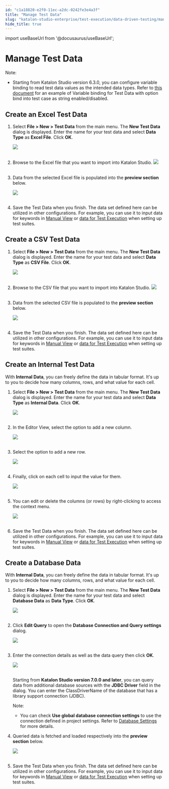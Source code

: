 ```yaml
---
id: "c1a18820-e2f0-11ec-a2dc-0242fe3e4a3f"
title: "Manage Test Data"
slug: "katalon-studio-enterprise/test-execution/data-driven-testing/manage-test-data"
hide_title: true
---
```

import useBaseUrl from '@docusaurus/useBaseUrl';


# <a id="id" class="anchor_top_offset"/><a id="ariaid-title1" class="anchor_top_offset"/>Manage Test Data

<div xmlns="http://www.w3.org/1999/xhtml" className="note note note_note"><span className="note__title">Note:</span> 
  <ul className="ul"><li className="li"><p className="p">Starting from Katalon Studio version 6.3.0, you can configure variable binding to read test data values as the intended data types. Refer to <a className="xref" href="/docs/legacy/katalon-studio-enterprise/test-execution/data-driven-testing/enhanced-variable-binding">this document</a> for an example of Variable binding for Test Data with option bind into test case as string enabled/disabled.</p></li></ul></div>

## <a id="id_1" class="anchor_top_offset"/>Create an Excel Test Data

<ol xmlns="http://www.w3.org/1999/xhtml" className="ol"><li className="li">     <p className="p">Select <strong className="ph b">File &gt; New &gt; Test         Data</strong> from the main menu. The <strong className="ph b">New Test         Data</strong> dialog is displayed. Enter the name for your       test data and select <strong className="ph b">Data Type</strong> as <strong className="ph b">Excel         File</strong>. Click <strong className="ph b">OK</strong>.</p>     <p className="p">       <img className="image" src={useBaseUrl("https://github.com/katalon-studio/docs-images/raw/master/katalon-studio/docs/manage-test-data/image2017-1-24-153A593A35.png")} /><br /><br />     </p>   </li><li className="li">     <p className="p">Browse to the Excel file that you want to import into Katalon       Studio. <img className="image" src={useBaseUrl("https://github.com/katalon-studio/docs-images/raw/master/katalon-studio/docs/manage-test-data/image2017-1-24-163A53A30.png")} /><br /><br />     </p>   </li><li className="li">     <p className="p">Data from the selected Excel file is populated into the       <strong className="ph b">preview section</strong> below.</p>     <p className="p">       <img className="image" src={useBaseUrl("https://github.com/katalon-studio/docs-images/raw/master/katalon-studio/docs/manage-test-data/image2017-1-24-163A173A6.png")} /><br /><br />     </p>   </li><li className="li">     <p className="p">Save the Test Data when you finish. The data set defined here       can be utilized in other configurations. For example, you can use       it to input data for keywords in <a className="xref" href="/docs/legacy/katalon-studio-enterprise/create-tests-and-projects/manage-projects/create-test-case/create-test-case-overview">Manual View</a> or <a className="xref" href="/docs/legacy/katalon-studio-enterprise/test-execution/data-driven-testing/run-test-case-with-an-external-data-source#id_3">data         for Test Execution</a> when setting up test suites.</p>   </li></ol> 

## <a id="id_2" class="anchor_top_offset"/>Create a CSV Test Data

<ol xmlns="http://www.w3.org/1999/xhtml" className="ol"><li className="li">     <p className="p">Select <strong className="ph b">File &gt; New &gt; Test         Data</strong> from the main menu. The <strong className="ph b">New Test         Data</strong> dialog is displayed. Enter the name for your       test data and select <strong className="ph b">Data         Type</strong> as <strong className="ph b">CSV File</strong>.       Click <strong className="ph b">OK</strong>.</p>     <p className="p">       <img className="image" src={useBaseUrl("https://github.com/katalon-studio/docs-images/raw/master/katalon-studio/docs/manage-test-data/image2017-1-24-163A233A37.png")} /><br /><br />     </p>   </li><li className="li">     <p className="p">Browse to the CSV file that you want to import into Katalon       Studio. <img className="image" src={useBaseUrl("https://github.com/katalon-studio/docs-images/raw/master/katalon-studio/docs/manage-test-data/image2017-1-24-163A283A34.png")} /><br /><br />     </p>   </li><li className="li">     <p className="p">Data from the selected CSV file is populated to the       <strong className="ph b">preview section</strong> below.</p>     <p className="p">       <img className="image" src={useBaseUrl("https://github.com/katalon-studio/docs-images/raw/master/katalon-studio/docs/manage-test-data/image2017-1-24-163A293A15.png")} /><br /><br />     </p>   </li><li className="li">     <p className="p">Save the Test Data when you finish. The data set defined here       can be utilized in other configurations. For example, you can use       it to input data for keywords in <a className="xref" href="/docs/legacy/katalon-studio-enterprise/create-tests-and-projects/manage-projects/create-test-case/create-test-case-overview">Manual View</a> or <a className="xref" href="/docs/legacy/katalon-studio-enterprise/test-execution/data-driven-testing/run-test-case-with-an-external-data-source#id_3">data for Test Execution</a> when setting up test       suites.</p>   </li></ol> 

## <a id="id_3" class="anchor_top_offset"/>Create an Internal Test Data

<p xmlns="http://www.w3.org/1999/xhtml" className="p">With <strong className="ph b">Internal Data</strong>, you can freely define   the data in tabular format. It's up to you to decide how many   columns, rows, and what value for each cell.</p> 
<ol xmlns="http://www.w3.org/1999/xhtml" className="ol"><li className="li">     <p className="p">Select <strong className="ph b">File &gt; New &gt; Test         Data</strong> from the main menu. The <strong className="ph b">New Test         Data</strong> dialog is displayed. Enter the name for your       test data and select <strong className="ph b">Data Type</strong> as       <strong className="ph b">Internal Data</strong>.       Click <strong className="ph b">OK</strong>.</p>     <p className="p">       <img className="image" src={useBaseUrl("https://github.com/katalon-studio/docs-images/raw/master/katalon-studio/docs/manage-test-data/image2017-2-6-103A293A29.png")} /><br /><br />     </p>   </li><li className="li">     <p className="p">In the Editor View, select the option to add a new column.</p>     <p className="p">       <img className="image" src={useBaseUrl("https://github.com/katalon-studio/docs-images/raw/master/katalon-studio/docs/manage-test-data/image2017-2-6-103A373A52.png")} /><br /><br />     </p>   </li><li className="li">     <p className="p">Select the option to add a new row.</p>     <p className="p">       <img className="image" src={useBaseUrl("https://github.com/katalon-studio/docs-images/raw/master/katalon-studio/docs/manage-test-data/image2017-2-6-103A413A42.png")} /><br /><br />     </p>   </li><li className="li">     <p className="p">Finally, click on each cell to input the value for them.</p>     <p className="p">       <img className="image" src={useBaseUrl("https://github.com/katalon-studio/docs-images/raw/master/katalon-studio/docs/manage-test-data/image2017-2-6-103A433A5.png")} /><br /><br />     </p>   </li><li className="li">     <p className="p">You can edit or delete the columns (or rows) by right-clicking       to access the context menu.</p>     <p className="p">       <img className="image" src={useBaseUrl("https://github.com/katalon-studio/docs-images/raw/master/katalon-studio/docs/manage-test-data/image2017-2-6-103A443A41.png")} /><br /><br />     </p>   </li><li className="li">     <p className="p">Save the Test Data when you finish. The data set defined here       can be utilized in other configurations. For example, you can use       it to input data for keywords in <a className="xref" href="/docs/legacy/katalon-studio-enterprise/create-tests-and-projects/manage-projects/create-test-case/create-test-case-overview">Manual View</a> or <a className="xref" href="/docs/legacy/katalon-studio-enterprise/test-execution/data-driven-testing/run-test-case-with-an-external-data-source#id_3">data for Test Execution</a> when setting up test       suites.</p>   </li></ol> 

## <a id="id_4" class="anchor_top_offset"/>Create a Database Data

<p xmlns="http://www.w3.org/1999/xhtml" className="p">With <strong className="ph b">Internal Data</strong>, you can freely define   the data in tabular format. It's up to you to decide how many   columns, rows, and what value for each cell.</p> 
<ol xmlns="http://www.w3.org/1999/xhtml" className="ol"><li className="li">     <p className="p">Select <strong className="ph b">File &gt; New &gt; Test         Data</strong> from the main menu. The <strong className="ph b">New Test         Data</strong> dialog is displayed. Enter the name for your       test data and select <strong className="ph b">Database         Data</strong> as <strong className="ph b">Data Type</strong>.       Click <strong className="ph b">OK</strong>.</p>     <p className="p">       <img className="image" src={useBaseUrl("https://github.com/katalon-studio/docs-images/raw/master/katalon-studio/docs/manage-test-data/image2017-2-6-103A583A56.png")} /><br /><br />     </p>   </li><li className="li">     <p className="p">Click <strong className="ph b">Edit Query</strong> to open the <strong className="ph b">Database         Connection and Query settings</strong> dialog.</p>     <p className="p">       <img className="image" src={useBaseUrl("https://github.com/katalon-studio/docs-images/raw/master/katalon-studio/docs/manage-test-data/image2017-2-6-113A63A11.png")} /><br /><br />     </p>   </li><li className="li">     <p className="p">Enter the connection details as well as the data query then       click <strong className="ph b">OK</strong>.</p>     <p className="p">       <img className="image" height={436} src={useBaseUrl("https://github.com/katalon-studio/docs-images/raw/master/katalon-studio/docs/manage-test-data/newui.png")} width={796} /><br /><br />     </p>     <p className="p">Starting from <strong className="ph b">Katalon Studio version 7.0.0 and         later</strong>, you can query data from additional database sources       with the <strong className="ph b">JDBC Driver</strong> field in the dialog. You can       enter the ClassDriverName of the database that has a library       support connection (JDBC).</p>     <div className="note note note_note"><span className="note__title">Note:</span>        <ul className="ul"><li className="li"><p className="p">You can check <strong className="ph b">Use global database connection               settings</strong> to use the connection defined in project             settings. Refer to <a className="xref j-external-link" href="http:///display/KD/Database+Settings" target="_blank">Database               Settings</a> for more details.</p></li></ul>     </div>   </li><li className="li">     <p className="p">Queried data is fetched and loaded respectively into the       <strong className="ph b">preview section</strong> below.</p>     <p className="p">       <img className="image" src={useBaseUrl("https://github.com/katalon-studio/docs-images/raw/master/katalon-studio/docs/manage-test-data/image2017-2-6-113A193A41.png")} /><br /><br />     </p>   </li><li className="li">     <p className="p">Save the Test Data when you finish. The data set defined here       can be utilized in other configurations. For example, you can use       it to input data for keywords in <a className="xref" href="/docs/legacy/katalon-studio-enterprise/create-tests-and-projects/manage-projects/create-test-case/create-test-case-overview">Manual View</a> or <a className="xref" href="/docs/legacy/katalon-studio-enterprise/test-execution/data-driven-testing/run-test-case-with-an-external-data-source#id_3">data         for Test Execution</a> when setting up test suites.</p>   </li></ol> 
